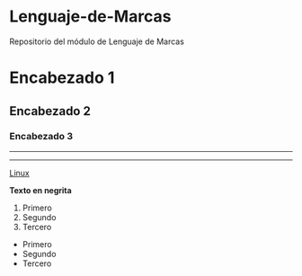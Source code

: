 # Lenguaje-de-Marcas
Repositorio del módulo de Lenguaje de Marcas


# Encabezado 1
## Encabezado 2
### Encabezado 3


***

***

[Linux](https://linux.com)

**Texto en negrita**

1. Primero
2. Segundo
3. Tercero

* Primero
* Segundo
* Tercero
